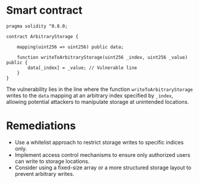 # Smart contract

```solidity
pragma solidity ^0.8.0;

contract ArbitraryStorage {

    mapping(uint256 => uint256) public data;

    function writeToArbitraryStorage(uint256 _index, uint256 _value) public {
        data[_index] = _value; // Vulnerable line
    }
}
```

The vulnerability lies in the line where the function `writeToArbitraryStorage` writes to the `data` mapping at an arbitrary index specified by `_index`, allowing potential attackers to manipulate storage at unintended locations.

# Remediations

- Use a whitelist approach to restrict storage writes to specific indices only.
- Implement access control mechanisms to ensure only authorized users can write to storage locations.
- Consider using a fixed-size array or a more structured storage layout to prevent arbitrary writes.